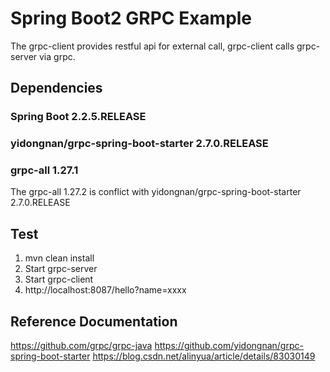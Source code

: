 # Spring Boot2 GRPC Example
The grpc-client provides restful api for external call, grpc-client calls grpc-server via grpc.

## Dependencies
### Spring Boot 2.2.5.RELEASE
### yidongnan/grpc-spring-boot-starter 2.7.0.RELEASE
### grpc-all 1.27.1
The grpc-all 1.27.2 is conflict with yidongnan/grpc-spring-boot-starter 2.7.0.RELEASE

## Test
1. mvn clean install
2. Start grpc-server
3. Start grpc-client
4. http://localhost:8087/hello?name=xxxx

## Reference Documentation
https://github.com/grpc/grpc-java
https://github.com/yidongnan/grpc-spring-boot-starter
https://blog.csdn.net/alinyua/article/details/83030149

